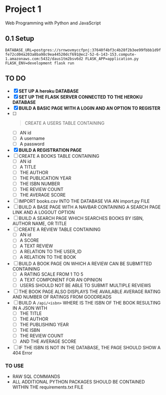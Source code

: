 # Project 1

Web Programming with Python and JavaScript

## 0.1 Setup

  `DATABASE_URL=postgres://srnwovmyccfpnj:37640f4bf3c4b28f2b3ee99fbbb1d9ffe72cd04a203a8ba98c9ea44520dcf691@ec2-52-6-143-153.compute-1.amazonaws.com:5432/daus1tm2bsv6d2 FLASK_APP=application.py FLASK_ENV=development flask run`



## TO DO

* [x] **SET UP A heroku DATABASE**
* [x] **SET UP THE FLASK SERVER CONNECTED TO THE HEROKU DATABASE**
* [x] **BUILD A BASIC PAGE WITH A LOGIN AND AN OPTION TO REGISTER**
* [ ] > CREATE A USERS TABLE CONTAINING
    - [ ] AN id 
    - [ ] A username 
    - [ ] A password
* [x] **BUILD A REGISTRATION PAGE**
* [ ] CREATE A BOOKS TABLE CONTAINING
    - [ ] AN id 
    - [ ] A TITLE
    - [ ] THE AUTHOR
    - [ ] THE PUBLICATION YEAR
    - [ ] THE ISBN NUMBER
    - [ ] THE REVIEW COUNT
    - [ ] THE AVERAGE SCORE
* [ ] IMPORT books.csv INTO THE DATABASE VIA AN import.py FILE
* [ ] BUILD A BASE PAGE WITH A NAVBAR CONTAINING A SEARCH PAGE LINK AND A LOGOUT OPTION
* [ ] BUILD A SEARCH PAGE WHICH SEARCHES BOOKS BY ISBN, AUTHOR NAME, OR TITLE
* [ ] CREATE A REVIEW TABLE CONTAINING
    - [ ] AN id
    - [ ] A SCORE
    - [ ] A TEXT REVIEW
    - [ ] A RELATION TO THE USER_ID
    - [ ] A RELATION TO THE BOOK
* [ ] BUILD A BOOK PAGE ON WHICH A REVIEW CAN BE SUBMITTED CONTAINING
    - [ ] A RATING SCALE FROM 1 TO 5
    - [ ] A TEXT COMPONENT FOR AN OPINION
    - [ ] USERS SHOULD NOT BE ABLE TO SUBMIT MULTIPLE REVIEWS
* [ ] THE BOOK PAGE ALSO DISPLAYS THE AVAILABLE AVERAGE RATING AND NUMBER OF RATINGS FROM GOODREADS
* [ ] BUILD A ``/api/<isbn>`` WHERE <isbn> IS THE ISBN OF THE BOOK RESULTING IN A JSON WITH
    - [ ] THE TITLE
    - [ ] THE AUTHOR
    - [ ] THE PUBLISHING YEAR
    - [ ] THE ISBN
    - [ ] THE REVIEW COUNT
    - [ ] AND THE AVERAGE SCORE
* [ ] IF THE ISBN IS NOT IN THE DATABASE, THE PAGE SHOULD SHOW A 404 Error

### TO USE

* RAW SQL COMMANDS
* ALL ADDITIONAL PYTHON PACKAGES SHOULD BE CONTAINED WITHIN THE requirements.txt FILE

## 
